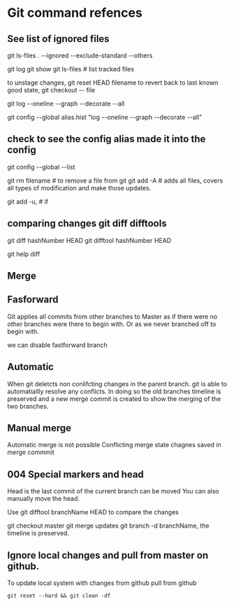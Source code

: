 # Git command refences

## See list of ignored files
git ls-files . --ignored --exclude-standard --others

git log
git show
git ls-files  # list tracked files

to unstage changes, 
git reset HEAD filename
to revert back to last known good state, 
git checkout -- file

git log --oneline --graph --decorate --all

git config --global alias.hist "log --oneline --graph --decorate --all"


## check to see the config alias made it into the config

git config --global --list

git rm filename # to remove a file from git
git add -A # adds all files, covers all types of modification and make those
updates.

git add -u, # if 
## comparing changes git diff difftools

git diff hashNumber HEAD
git difftool hashNumber HEAD

git help diff


## Merge

## Fasforward 
Git applies all commits from other branches to Master as if there were no other
branches were there to begin with. Or as we never branched off to begin with.

we can disable fastforward branch

## Automatic
When git deletcts non conlifcting changes in the parent branch.
git is able to automatiallly resolve any conflicts.
In doing so the old branches timeline is preserved and a new merge commit is
created to show the merging of the two branches.

## Manual merge
Automatic merge is not possible
Conflicting merge state
chagnes saved in merge commmit


## 004 Special markers and head
Head is the last commit of the current branch
can be moved
You can also manually move the head. 

Use git difftool branchName HEAD to compare the changes

git checkout master
git merge updates
git branch -d branchName, the timeline is preserved.

## Ignore local changes and pull from master on github.
To update local system with changes from github
pull from github

```
git reset --hard && git clean -df
```
